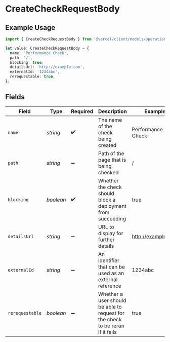 # CreateCheckRequestBody

## Example Usage

```typescript
import { CreateCheckRequestBody } from '@vercel/client/models/operations';

let value: CreateCheckRequestBody = {
  name: 'Performance Check',
  path: '/',
  blocking: true,
  detailsUrl: 'http://example.com',
  externalId: '1234abc',
  rerequestable: true,
};
```

## Fields

| Field           | Type      | Required           | Description                                                                    | Example            |
| --------------- | --------- | ------------------ | ------------------------------------------------------------------------------ | ------------------ |
| `name`          | _string_  | :heavy_check_mark: | The name of the check being created                                            | Performance Check  |
| `path`          | _string_  | :heavy_minus_sign: | Path of the page that is being checked                                         | /                  |
| `blocking`      | _boolean_ | :heavy_check_mark: | Whether the check should block a deployment from succeeding                    | true               |
| `detailsUrl`    | _string_  | :heavy_minus_sign: | URL to display for further details                                             | http://example.com |
| `externalId`    | _string_  | :heavy_minus_sign: | An identifier that can be used as an external reference                        | 1234abc            |
| `rerequestable` | _boolean_ | :heavy_minus_sign: | Whether a user should be able to request for the check to be rerun if it fails | true               |
